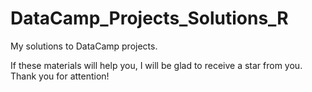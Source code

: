# DataCamp_Projects_Solutions_R

My solutions to DataCamp projects.

If these materials will help you, I will be glad to receive a star from you. Thank you for attention!
